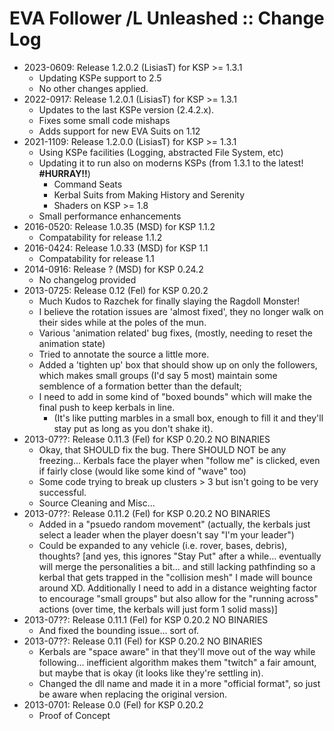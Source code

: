 # EVA Follower /L Unleashed :: Change Log

* 2023-0609: Release 1.2.0.2 (LisiasT) for KSP >= 1.3.1
	+ Updating KSPe support to 2.5
	+ No other changes applied. 
* 2022-0917: Release 1.2.0.1 (LisiasT) for KSP >= 1.3.1
	+ Updates to the last KSPe version (2.4.2.x).
	+ Fixes some small code mishaps
	+ Adds support for new EVA Suits on 1.12
* 2021-1109: Release 1.2.0.0 (LisiasT) for KSP >= 1.3.1
	+ Using KSPe facilities (Logging, abstracted File System, etc)
	+ Updating it to run also on moderns KSPs (from 1.3.1 to the latest! **#HURRAY!!**)
		- Command Seats
		- Kerbal Suits from Making History and Serenity
		- Shaders on KSP >= 1.8
	+ Small performance enhancements 
* 2016-0520: Release 1.0.35 (MSD) for KSP 1.1.2
	+ Compatability for release 1.1.2
* 2016-0424: Release 1.0.33 (MSD) for KSP 1.1
	+ Compatability for release 1.1 
* 2014-0916: Release ? (MSD) for KSP 0.24.2
	+ No changelog provided 
* 2013-0725: Release 0.12 (Fel) for KSP 0.20.2
	+ Much Kudos to Razchek for finally slaying the Ragdoll Monster!
	+ I believe the rotation issues are 'almost fixed', they no longer walk on their sides while at the poles of the mun.
	+ Various 'animation related' bug fixes, (mostly, needing to reset the animation state)
	+ Tried to annotate the source a little more.
	+ Added a 'tighten up' box that should show up on only the followers, which makes small groups (I'd say 5 most) maintain some semblence of a formation better than the default;
	+ I need to add in some kind of "boxed bounds" which will make the final push to keep kerbals in line.
		- (It's like putting marbles in a small box, enough to fill it and they'll stay put as long as you don't shake it).
* 2013-07??: Release 0.11.3 (Fel) for KSP 0.20.2 NO BINARIES
	+ Okay, that SHOULD fix the bug. There SHOULD NOT be any freezing...
Kerbals face the player when "follow me" is clicked, even if fairly close (would like some kind of "wave" too)
	+ Some code trying to break up clusters > 3 but isn't going to be very successful.
	+ Source Cleaning and Misc...
* 2013-07??: Release 0.11.2 (Fel) for KSP 0.20.2 NO BINARIES
	+ Added in a "psuedo random movement" (actually, the kerbals just select a leader when the player doesn't say "I'm your leader")
	+ Could be expanded to any vehicle (i.e. rover, bases, debris), thoughts?
[and yes, this ignores "Stay Put" after a while... eventually will merge the personalities a bit... and still lacking pathfinding so a kerbal that gets trapped in the "collision mesh" I made will bounce around XD. Additionally I need to add in a distance weighting factor to encourage "small groups" but also allow for the "running across" actions (over time, the kerbals will just form 1 solid mass)]
* 2013-07??: Release 0.11.1 (Fel) for KSP 0.20.2 NO BINARIES
	+ And fixed the bounding issue... sort of.
* 2013-07??: Release 0.11 (Fel) for KSP 0.20.2 NO BINARIES
	+ Kerbals are "space aware" in that they'll move out of the way while following... inefficient algorithm makes them "twitch" a fair amount, but maybe that is okay (it looks like they're settling in).
	+ Changed the dll name and made it in a more "official format", so just be aware when replacing the original version.
* 2013-0701: Release 0.0 (Fel) for KSP 0.20.2
	+ Proof of Concept
